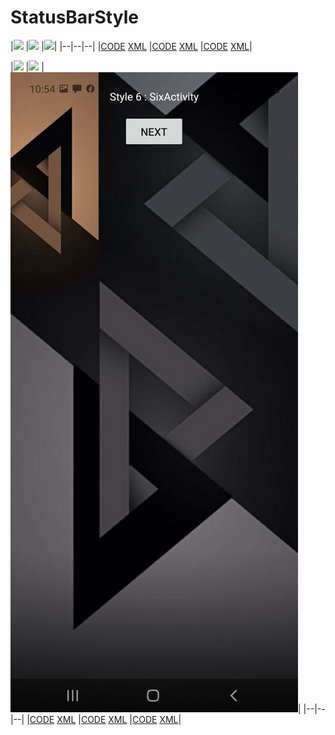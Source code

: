 # StatusBarStyle
 
|![](https://raw.githubusercontent.com/gzeinnumer/StatusBarStyle/master/image/Screenshot_20200503_212402.jpg)
|![](https://raw.githubusercontent.com/gzeinnumer/StatusBarStyle/master/image/Screenshot_20200503_212406.jpg)
|![](https://raw.githubusercontent.com/gzeinnumer/StatusBarStyle/master/image/Screenshot_20200503_212411.jpg)|
|--|--|--|
|[CODE](https://github.com/gzeinnumer/StatusBarStyle/blob/master/app/src/main/java/com/gzeinnumer/statusbarstyle/MainActivity.kt) 
[XML](https://github.com/gzeinnumer/StatusBarStyle/blob/master/app/src/main/res/layout/activity_main.xml)
|[CODE](https://github.com/gzeinnumer/StatusBarStyle/blob/master/app/src/main/java/com/gzeinnumer/statusbarstyle/MainActivity.kt) 
[XML](https://github.com/gzeinnumer/StatusBarStyle/blob/master/app/src/main/res/layout/activity_main.xml)
|[CODE](https://github.com/gzeinnumer/StatusBarStyle/blob/master/app/src/main/java/com/gzeinnumer/statusbarstyle/MainActivity.kt) 
[XML](https://github.com/gzeinnumer/StatusBarStyle/blob/master/app/src/main/res/layout/activity_main.xml)|

|![](https://raw.githubusercontent.com/gzeinnumer/StatusBarStyle/master/image/Screenshot_20200503_212416.jpg)
|![](https://raw.githubusercontent.com/gzeinnumer/StatusBarStyle/master/image/Screenshot_20200503_212421.jpg)
|![](https://raw.githubusercontent.com/gzeinnumer/StatusBarStyle/master/image/Screenshot_20200503_212421_2.jpg)|
|--|--|--|
|[CODE](https://github.com/gzeinnumer/StatusBarStyle/blob/master/app/src/main/java/com/gzeinnumer/statusbarstyle/MainActivity.kt) 
[XML](https://github.com/gzeinnumer/StatusBarStyle/blob/master/app/src/main/res/layout/activity_main.xml)
|[CODE](https://github.com/gzeinnumer/StatusBarStyle/blob/master/app/src/main/java/com/gzeinnumer/statusbarstyle/MainActivity.kt) 
[XML](https://github.com/gzeinnumer/StatusBarStyle/blob/master/app/src/main/res/layout/activity_main.xml)
|[CODE](https://github.com/gzeinnumer/StatusBarStyle/blob/master/app/src/main/java/com/gzeinnumer/statusbarstyle/MainActivity.kt) 
[XML](https://github.com/gzeinnumer/StatusBarStyle/blob/master/app/src/main/res/layout/activity_main.xml)|
